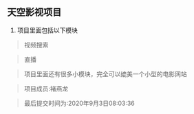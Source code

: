 ## 天空影视项目

1. 项目里面包括以下模块

>视频搜索

>直播

>项目里面还有很多小模块，完全可以媲美一个小型的电影网站

>项目成员:褚燕龙

>最后提交时间为:2020年9月3日08:03:36
